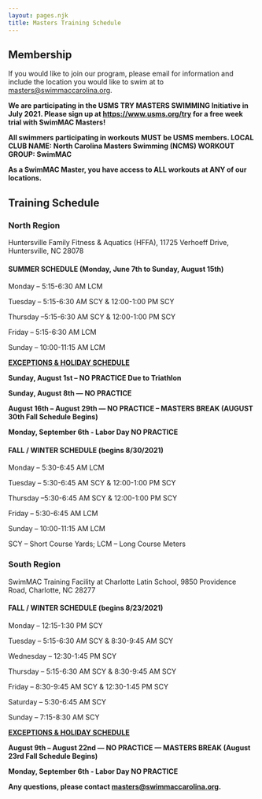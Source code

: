 ```yaml
---
layout: pages.njk
title: Masters Training Schedule
---
```

## Membership

<div class="bg-gray-100 p-6 my-6 text-center" markdown="1">

If you would like to join our program, please email for information and include the location you would like to swim at to <a href="mailto:masters@swimmaccarolina.org">masters@swimmaccarolina.org.</a>

**We are participating in the USMS TRY MASTERS SWIMMING Initiative in July 2021. Please sign up at <a href="https://www.usms.org/try">https://www.usms.org/try</a> for a free week trial with SwimMAC Masters!**

</div>

**All swimmers participating in workouts MUST be USMS members. LOCAL CLUB NAME: North Carolina Masters Swimming (NCMS) WORKOUT GROUP: SwimMAC**

**As a SwimMAC Master, you have access to ALL workouts at ANY of our locations.**

<h2 class="separator-center">Training Schedule</h2>

<div class="flex flex-wrap -mx-4" markdown="1">
<div class="w-full md:w-1/2 p-4" markdown="1">

### North Region

<p class="center">Huntersville Family Fitness & Aquatics (HFFA), 11725 Verhoeff Drive, Huntersville, NC 28078</p>

#### SUMMER SCHEDULE (Monday, June 7th to Sunday, August 15th)

Monday – 5:15-6:30 AM LCM

Tuesday – 5:15-6:30 AM SCY &amp; 12:00-1:00 PM SCY

Thursday –5:15-6:30 AM SCY &amp; 12:00-1:00 PM SCY

Friday – 5:15-6:30 AM LCM

Sunday – 10:00-11:15 AM LCM

<span style="text-decoration: underline;"><strong>EXCEPTIONS & HOLIDAY SCHEDULE</strong></span>

<strong>Sunday, August 1st – NO PRACTICE Due to Triathlon</strong>

<strong>Sunday, August 8th — NO PRACTICE</strong>

<strong>August 16th – August 29th — NO PRACTICE – MASTERS BREAK (AUGUST 30th Fall Schedule Begins)</strong>

<strong>Monday, September 6th - Labor Day NO PRACTICE</strong>

#### FALL / WINTER SCHEDULE (begins 8/30/2021)

Monday – 5:30-6:45 AM LCM

Tuesday – 5:30-6:45 AM SCY & 12:00-1:00 PM SCY

Thursday –5:30-6:45 AM SCY & 12:00-1:00 PM SCY

Friday – 5:30-6:45 AM LCM

Sunday – 10:00-11:15 AM LCM

SCY – Short Course Yards; LCM – Long Course Meters

</div>

<div class="w-full md:w-1/2 p-4" markdown="1">

### South Region

SwimMAC Training Facility at Charlotte Latin School, 9850 Providence Road, Charlotte, NC 28277

#### FALL / WINTER SCHEDULE (begins 8/23/2021)

Monday – 12:15-1:30 PM SCY

Tuesday – 5:15-6:30 AM SCY & 8:30-9:45 AM SCY

Wednesday – 12:30-1:45 PM SCY

Thursday – 5:15-6:30 AM SCY & 8:30-9:45 AM SCY

Friday – 8:30-9:45 AM SCY & 12:30-1:45 PM SCY

Saturday – 5:30-6:45 AM SCY

Sunday – 7:15-8:30 AM SCY

<span style="text-decoration: underline;">
    <strong>EXCEPTIONS &amp; HOLIDAY SCHEDULE</strong>
</span>

**August 9th – August 22nd — NO PRACTICE — MASTERS BREAK (August 23rd Fall Schedule Begins)**

**Monday, September 6th - Labor Day NO PRACTICE**

</div>
</div>

**Any questions, please contact <a href="mailto:masters@swimmaccarolina.org" target="_blank" rel="noopener">masters@swimmaccarolina.org</a>.**